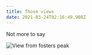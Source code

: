 ```yaml
---
title: Those views
date: 2021-03-24T02:16:49.908Z
---
```

Not more to say

![View from fosters peak ](/images/a5f553d4-265f-4fd0-8f2a-c529427b2c00.jpeg "View from fosters peak ")